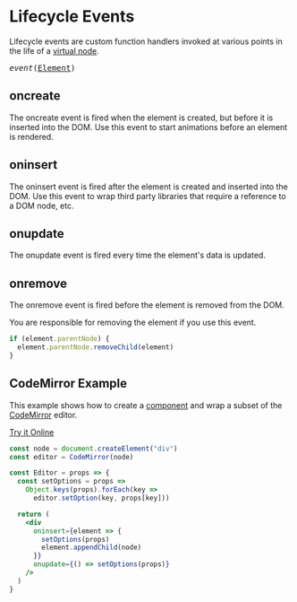 # Lifecycle Events

Lifecycle events are custom function handlers invoked at various points in the life of a [virtual node](/docs/virtual-nodes.md).

<pre>
<i>event</i>(<a href="https://developer.mozilla.org/en-US/docs/Web/API/Element">Element</a>)
</pre>

## oncreate

The oncreate event is fired when the element is created, but before it is inserted into the DOM. Use this event to start animations before an element is rendered.

## oninsert

The oninsert event is fired after the element is created and inserted into the DOM. Use this event to wrap third party libraries that require a reference to a DOM node, etc.

## onupdate

The onupdate event is fired every time the element's data is updated.

## onremove

The onremove event is fired before the element is removed from the DOM.

You are responsible for removing the element if you use this event.

```js
if (element.parentNode) {
  element.parentNode.removeChild(element)
}
```

## CodeMirror Example

This example shows how to create a [component](/docs/components.md) and wrap a subset of the [CodeMirror](https://codemirror.net) editor.

[Try it Online](https://hyperapp-code-mirror.glitch.me)

```jsx
const node = document.createElement("div")
const editor = CodeMirror(node)

const Editor = props => {
  const setOptions = props =>
    Object.keys(props).forEach(key =>
      editor.setOption(key, props[key]))

  return (
    <div
      oninsert={element => {
        setOptions(props)
        element.appendChild(node)
      }}
      onupdate={() => setOptions(props)}
    />
  )
}
```

